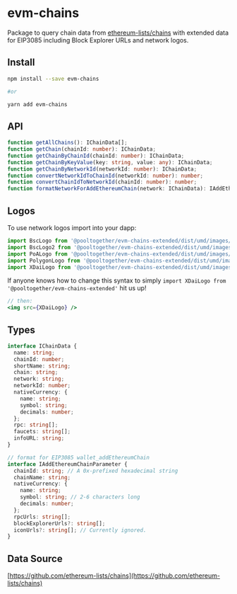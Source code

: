 # evm-chains

Package to query chain data from [ethereum-lists/chains](https://github.com/ethereum-lists/chains) with extended data for EIP3085 including Block Explorer URLs and network logos.

## Install

```sh
npm install --save evm-chains

#or

yarn add evm-chains
```

## API

```typescript
function getAllChains(): IChainData[];
function getChain(chainId: number): IChainData;
function getChainByChainId(chainId: number): IChainData;
function getChainByKeyValue(key: string, value: any): IChainData;
function getChainByNetworkId(networkId: number): IChainData;
function convertNetworkIdToChainId(networkId: number): number;
function convertChainIdToNetworkId(chainId: number): number;
function formatNetworkForAddEthereumChain(network: IChainData): IAddEthereumChainParameter;
```

## Logos

To use network logos import into your dapp:

```typescript
import BscLogo from '@pooltogether/evm-chains-extended/dist/umd/images/bsc-logo.png'
import BscLogo2 from '@pooltogether/evm-chains-extended/dist/umd/images/bsc-logo-2.png'
import PoALogo from '@pooltogether/evm-chains-extended/dist/umd/images/poa-logo.png'
import PolygonLogo from '@pooltogether/evm-chains-extended/dist/umd/images/polygon-matic-logo.png'
import XDaiLogo from '@pooltogether/evm-chains-extended/dist/umd/images/xdai-logo.png'
```

If anyone knows how to change this syntax to simply `import XDaiLogo from '@pooltogether/evm-chains-extended'` hit us up!

```jsx
// then:
<img src={XDaiLogo} />
```

## Types

```typescript
interface IChainData {
  name: string;
  chainId: number;
  shortName: string;
  chain: string;
  network: string;
  networkId: number;
  nativeCurrency: {
    name: string;
    symbol: string;
    decimals: number;
  };
  rpc: string[];
  faucets: string[];
  infoURL: string;
}

// format for EIP3085 wallet_addEthereumChain
interface IAddEthereumChainParameter {
  chainId: string; // A 0x-prefixed hexadecimal string
  chainName: string;
  nativeCurrency: {
    name: string;
    symbol: string; // 2-6 characters long
    decimals: number;
  };
  rpcUrls: string[];
  blockExplorerUrls?: string[];
  iconUrls?: string[]; // Currently ignored.
}
```

## Data Source

[https://github.com/ethereum-lists/chains](https://github.com/ethereum-lists/chains)
